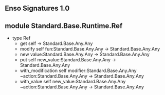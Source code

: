 ## Enso Signatures 1.0
## module Standard.Base.Runtime.Ref
- type Ref
    - get self -> Standard.Base.Any.Any
    - modify self fun:Standard.Base.Any.Any -> Standard.Base.Any.Any
    - new value:Standard.Base.Any.Any -> Standard.Base.Any.Any
    - put self new_value:Standard.Base.Any.Any -> Standard.Base.Any.Any
    - with_modification self modifier:Standard.Base.Any.Any ~action:Standard.Base.Any.Any -> Standard.Base.Any.Any
    - with_value self new_value:Standard.Base.Any.Any ~action:Standard.Base.Any.Any -> Standard.Base.Any.Any

